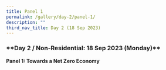 ```yaml
---
title: Panel 1
permalink: /gallery/day-2/panel-1/
description: ""
third_nav_title: Day 2 (18 Sep 2023)
---
```

### \*\*Day 2 / Non-Residential: 18 Sep 2023 (Monday)\*\*

<b>Panel 1: Towards a Net Zero Economy</b>

